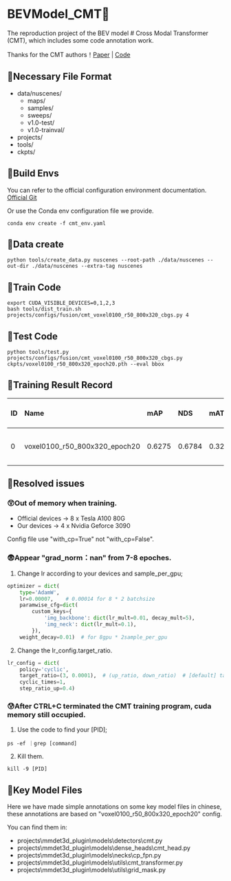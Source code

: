 # BEVModel_CMT🚖
The reproduction project of the BEV model # Cross Modal Transformer (CMT), which includes some code annotation work.

Thanks for the CMT authors！[Paper](https://arxiv.org/pdf/2301.01283.pdf) | [Code](https://github.com/junjie18/CMT)

## 🌵Necessary File Format
- data/nuscenes/
  - maps/
  - samples/
  - sweeps/
  - v1.0-test/
  - v1.0-trainval/
- projects/
- tools/
- ckpts/

## 🌵Build Envs
You can refer to the official configuration environment documentation. [Official Git](https://github.com/junjie18/CMT)

Or use the Conda env configuration file we provide.
```
conda env create -f cmt_env.yaml
```

## 🌵Data create

```
python tools/create_data.py nuscenes --root-path ./data/nuscenes --out-dir ./data/nuscenes --extra-tag nuscenes
```

## 🌵Train Code
```
export CUDA_VISIBLE_DEVICES=0,1,2,3
bash tools/dist_train.sh projects/configs/fusion/cmt_voxel0100_r50_800x320_cbgs.py 4
```

## 🌵Test Code
```
python tools/test.py projects/configs/fusion/cmt_voxel0100_r50_800x320_cbgs.py ckpts/voxel0100_r50_800x320_epoch20.pth --eval bbox
```

## 🌵Training Result Record

ID | Name | mAP | NDS | mATE | mASE | mAOE | mAVE | mAAE | Per-class results | Epochs | Data | Learning rate | Batch_size | GPUs | Train_time | Eval_time | Log_file
:----------- | :----------- | :----------- | :----------- | :----------- | :----------- | :----------- | :----------- | :----------- | :----------- | :----------- | :----------- | :----------- | :----------- | :----------- | :----------- | :----------- | :-----------
0 | voxel0100_r50_800x320_epoch20 | 0.6275 | 0.6784 | 0.3294 | 0.2541 | 0.3035 | 0.2810 | 0.1853 |  ![img1](https://github.com/PrymceQ/BEVModel_CMT/assets/109404970/c8c6b476-3cac-47b8-8cdf-27bf5154910d) | 20 | All | optimizer.lr=0.00007, lr_config.target_ratio=(3, 0.0001), | 8, sample per gpu=2 | 4 x Nvidia Geforce 3090 | 4days8hours | 83.6s | work_dirs/cmt_voxel0100_r50_800x320_cbgs_20230717/


## 🌵Resolved issues
### 😲Out of memory when training.

- Official devices -> 8 x Tesla A100 80G
- Our devices -> 4 x Nvidia Geforce 3090

Config file use "with_cp=True" not "with_cp=False".

### 😨Appear "grad_norm：nan" from 7-8 epoches.

1. Change lr according to your devices and sample_per_gpu;
```python
optimizer = dict(
    type='AdamW',
    lr=0.00007,    # 0.00014 for 8 * 2 batchsize
    paramwise_cfg=dict(
        custom_keys={
            'img_backbone': dict(lr_mult=0.01, decay_mult=5),
            'img_neck': dict(lr_mult=0.1),
        }),
    weight_decay=0.01)  # for 8gpu * 2sample_per_gpu
```
2. Change the lr_config.target_ratio.
```python
lr_config = dict(
    policy='cyclic',
    target_ratio=(3, 0.0001),  # (up_ratio, down_ratio)  # [default] target_ratio=(6, 0.0001) # change the up_ratio=6 to 3
    cyclic_times=1,
    step_ratio_up=0.4)
```

### 😰After CTRL+C terminated the CMT training program, cuda memory still occupied.

1. Use the code to find your [PID];
```
ps -ef ｜grep [command]
```
2. Kill them.
```
kill -9 [PID]
```

## 🌵Key Model Files

Here we have made simple annotations on some key model files in chinese, these annotations are based on "voxel0100_r50_800x320_epoch20" config. 

You can find them in:
- projects\mmdet3d_plugin\models\detectors\cmt.py
- projects\mmdet3d_plugin\models\dense_heads\cmt_head.py
- projects\mmdet3d_plugin\models\necks\cp_fpn.py
- projects\mmdet3d_plugin\models\utils\cmt_transformer.py
- projects\mmdet3d_plugin\models\utils\grid_mask.py

